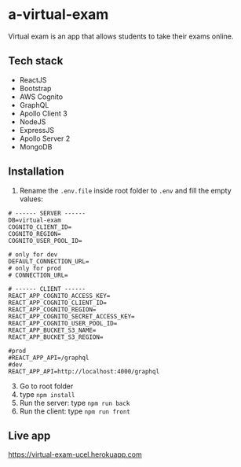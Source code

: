 # a-virtual-exam
Virtual exam is an app that allows students to take their exams online. 

## Tech stack
- ReactJS
- Bootstrap
- AWS Cognito
- GraphQL
- Apollo Client 3
- NodeJS
- ExpressJS
- Apollo Server 2
- MongoDB

## Installation

1. Rename the `.env.file` inside root folder to `.env` and fill the empty values:

```
# ------ SERVER ------ 
DB=virtual-exam
COGNITO_CLIENT_ID=
COGNITO_REGION=
COGNITO_USER_POOL_ID=

# only for dev
DEFAULT_CONNECTION_URL=
# only for prod
# CONNECTION_URL=

# ------ CLIENT ------
REACT_APP_COGNITO_ACCESS_KEY=
REACT_APP_COGNITO_CLIENT_ID=
REACT_APP_COGNITO_REGION=
REACT_APP_COGNITO_SECRET_ACCESS_KEY=
REACT_APP_COGNITO_USER_POOL_ID=
REACT_APP_BUCKET_S3_NAME=
REACT_APP_BUCKET_S3_REGION=

#prod
#REACT_APP_API=/graphql
#dev
REACT_APP_API=http://localhost:4000/graphql
```
 
3. Go to root folder
4. type `npm install`
5. Run the server: type `npm run back`
6. Run the client: type `npm run front`

## Live app
https://virtual-exam-ucel.herokuapp.com

